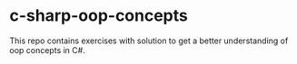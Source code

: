 # c-sharp-oop-concepts
This repo contains exercises with solution to get a better understanding of oop concepts in C#.
